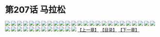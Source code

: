 # 第207话 马拉松
![](https://s1.baozimh.com/scomic/sanyanxiaotianlu-samanhua/0/206-95fv/1.jpg)
![](https://s1.baozimh.com/scomic/sanyanxiaotianlu-samanhua/0/206-95fv/2.jpg)
![](https://s1.baozimh.com/scomic/sanyanxiaotianlu-samanhua/0/206-95fv/3.jpg)
![](https://s1.baozimh.com/scomic/sanyanxiaotianlu-samanhua/0/206-95fv/4.jpg)
![](https://s1.baozimh.com/scomic/sanyanxiaotianlu-samanhua/0/206-95fv/5.jpg)
![](https://s1.baozimh.com/scomic/sanyanxiaotianlu-samanhua/0/206-95fv/6.jpg)
![](https://s1.baozimh.com/scomic/sanyanxiaotianlu-samanhua/0/206-95fv/7.jpg)
![](https://s1.baozimh.com/scomic/sanyanxiaotianlu-samanhua/0/206-95fv/8.jpg)
![](https://s1.baozimh.com/scomic/sanyanxiaotianlu-samanhua/0/206-95fv/9.jpg)
![](https://s1.baozimh.com/scomic/sanyanxiaotianlu-samanhua/0/206-95fv/10.jpg)
![](https://s1.baozimh.com/scomic/sanyanxiaotianlu-samanhua/0/206-95fv/11.jpg)
![](https://s1.baozimh.com/scomic/sanyanxiaotianlu-samanhua/0/206-95fv/12.jpg)
![](https://s1.baozimh.com/scomic/sanyanxiaotianlu-samanhua/0/206-95fv/13.jpg)
![](https://s1.baozimh.com/scomic/sanyanxiaotianlu-samanhua/0/206-95fv/14.jpg)
![](https://s1.baozimh.com/scomic/sanyanxiaotianlu-samanhua/0/206-95fv/15.jpg)
![](https://s1.baozimh.com/scomic/sanyanxiaotianlu-samanhua/0/206-95fv/16.jpg)
![](https://s1.baozimh.com/scomic/sanyanxiaotianlu-samanhua/0/206-95fv/17.jpg)
![](https://s1.baozimh.com/scomic/sanyanxiaotianlu-samanhua/0/206-95fv/18.jpg)
![](https://s1.baozimh.com/scomic/sanyanxiaotianlu-samanhua/0/206-95fv/19.jpg)
![](https://s1.baozimh.com/scomic/sanyanxiaotianlu-samanhua/0/206-95fv/20.jpg)
![](https://s1.baozimh.com/scomic/sanyanxiaotianlu-samanhua/0/206-95fv/21.jpg)
![](https://s1.baozimh.com/scomic/sanyanxiaotianlu-samanhua/0/206-95fv/22.jpg)
![](https://s1.baozimh.com/scomic/sanyanxiaotianlu-samanhua/0/206-95fv/23.jpg)
![](https://s1.baozimh.com/scomic/sanyanxiaotianlu-samanhua/0/206-95fv/24.jpg)
![](https://s1.baozimh.com/scomic/sanyanxiaotianlu-samanhua/0/206-95fv/25.jpg)
![](https://s1.baozimh.com/scomic/sanyanxiaotianlu-samanhua/0/206-95fv/26.jpg)
![](https://s1.baozimh.com/scomic/sanyanxiaotianlu-samanhua/0/206-95fv/27.jpg)
![](https://s1.baozimh.com/scomic/sanyanxiaotianlu-samanhua/0/206-95fv/28.jpg)
![](https://s1.baozimh.com/scomic/sanyanxiaotianlu-samanhua/0/206-95fv/29.jpg)
![](https://s1.baozimh.com/scomic/sanyanxiaotianlu-samanhua/0/206-95fv/30.jpg)
![](https://s1.baozimh.com/scomic/sanyanxiaotianlu-samanhua/0/206-95fv/31.jpg)
![](https://s1.baozimh.com/scomic/sanyanxiaotianlu-samanhua/0/206-95fv/32.jpg)
![](https://s1.baozimh.com/scomic/sanyanxiaotianlu-samanhua/0/206-95fv/33.jpg)
![](https://s1.baozimh.com/scomic/sanyanxiaotianlu-samanhua/0/206-95fv/34.jpg)
![](https://s1.baozimh.com/scomic/sanyanxiaotianlu-samanhua/0/206-95fv/35.jpg)
![](https://s1.baozimh.com/scomic/sanyanxiaotianlu-samanhua/0/206-95fv/36.jpg)
![](https://s1.baozimh.com/scomic/sanyanxiaotianlu-samanhua/0/206-95fv/37.jpg)
[【上一章】](./206.md)
[【目录】](./README.md)
[【下一章】](./208.md)
